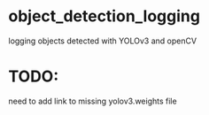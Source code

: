# object_detection_logging
logging objects detected with YOLOv3 and openCV

# TODO:
need to add link to missing yolov3.weights file
